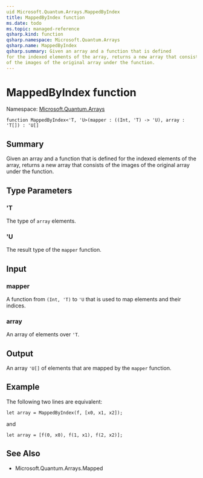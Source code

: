 ```yaml
---
uid Microsoft.Quantum.Arrays.MappedByIndex
title: MappedByIndex function
ms.date: todo
ms.topic: managed-reference
qsharp.kind: function
qsharp.namespace: Microsoft.Quantum.Arrays
qsharp.name: MappedByIndex
qsharp.summary: Given an array and a function that is defined
for the indexed elements of the array, returns a new array that consists
of the images of the original array under the function.
---
```


# MappedByIndex function

Namespace: [Microsoft.Quantum.Arrays](xref:Microsoft.Quantum.Arrays)

```qsharp
function MappedByIndex<'T, 'U>(mapper : ((Int, 'T) -> 'U), array : 'T[]) : 'U[]
```

## Summary
Given an array and a function that is defined
for the indexed elements of the array, returns a new array that consists
of the images of the original array under the function.

## Type Parameters
### 'T
The type of `array` elements.
### 'U
The result type of the `mapper` function.

## Input
### mapper
A function from `(Int, 'T)` to `'U` that is used to map elements
and their indices.
### array
An array of elements over `'T`.

## Output
An array `'U[]` of elements that are mapped by the `mapper` function.

## Example
The following two lines are equivalent:
```qsharp
let array = MappedByIndex(f, [x0, x1, x2]);
```
and
```qsharp
let array = [f(0, x0), f(1, x1), f(2, x2)];
```

## See Also
- Microsoft.Quantum.Arrays.Mapped
